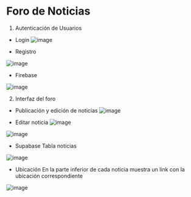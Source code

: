 # Foro de Noticias
1. Autenticación de Usuarios
* Login
![image](https://github.com/user-attachments/assets/8fb40f1e-61a2-4812-8c4e-333c2e5d5ef9)

* Registro

![image](https://github.com/user-attachments/assets/774286c4-2200-4118-bde0-0d7c58d64bb1)


* Firebase

![image](https://github.com/user-attachments/assets/4c751cc6-1d1d-4290-a949-ad344b9c36b2)

2. Interfaz del foro
* Publicación y edición de noticias
![image](https://github.com/user-attachments/assets/47dd6d97-f192-4701-9359-f6a7b4747d82)

* Editar noticia
![image](https://github.com/user-attachments/assets/94182bc9-5058-41fd-9139-8a29cd510d30)

![image](https://github.com/user-attachments/assets/a30c7ce5-97c0-452c-99bb-68e688445f01)

* Supabase Tabla noticias

![image](https://github.com/user-attachments/assets/fc55f339-bdc9-4dc8-aa90-90cfa8e19af6)

* Ubicación
En la parte inferior de cada noticia muestra un link con la ubicación correspondiente

![image](https://github.com/user-attachments/assets/d72142ad-70f8-4ac9-93d0-d962d83281d8)










